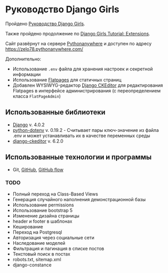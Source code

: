 # Руководство Django Girls

Пройдено [Руководство Django Girls](https://tutorial.djangogirls.org/ru/).

Также пройдено продолжение по [Django Girls Tutorial: Extensions](https://tutorial-extensions.djangogirls.org/).

Сайт развёрнут на сервере [Pythonanywhere](https://www.pythonanywhere.com) и доступен по адресу <https://zelo78.pythonanywhere.com/>

Дополнительно:

- Использование `.env` файла для хранения настроек и секретной информации
- Использование [Flatpages](https://docs.djangoproject.com/en/4.0/ref/contrib/flatpages/ "Простые страницы") для статичных страниц
- Добавлен WYSIWYG-редактор [Django CKEditor](https://github.com/django-ckeditor/django-ckeditor) для редактирования Flatpages в интерфейсе администрирования (с переопределением класса `FlatPageAdmin`)

## Использованные библиотеки

- [Django](https://www.djangoproject.com/) v. 4.0.2
- [python-dotenv](https://pypi.org/project/python-dotenv/) v. 0.19.2 - Считывает пары ключ-значение из файла .env и может устанавливать их в качестве переменных среды
- [django-ckeditor](https://github.com/django-ckeditor/django-ckeditor) v. 6.2.0

## Использованные технологии и программы

- Git, [GitHub](https://github.com/zelo78/), [GitHub flow](https://docs.github.com/en/get-started/quickstart/github-flow)

### TODO

- Полный переход на Class-Based Views
- Генерация случайного наполнения демонстрационной базы
- Использование permissions
- Использование bootstrap 5
- Изменение дизайна страницы
- header и footer в шаблонах
- Кеширование
- Переход на Postgresql 
- Авторизация через социальные сети
- Наследование моделей
- Фильтрация и пагинация в списке постов
- Текстовый поиск в постах
- robots.txt, sitemap.xml
- django-constance
